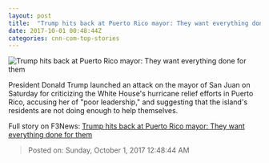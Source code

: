 ```yaml
---
layout: post
title:  "Trump hits back at Puerto Rico mayor: They want everything done for them"
date: 2017-10-01 00:48:44Z
categories: cnn-com-top-stories
---
```


![Trump hits back at Puerto Rico mayor: They want everything done for them](http://i2.cdn.cnn.com/cnnnext/dam/assets/170928135756-trump-white-house-0927-super-tease.jpg)

President Donald Trump launched an attack on the mayor of San Juan on Saturday for criticizing the White House's hurricane relief efforts in Puerto Rico, accusing her of "poor leadership," and suggesting that the island's residents are not doing enough to help themselves.


Full story on F3News: [Trump hits back at Puerto Rico mayor: They want everything done for them](http://www.f3nws.com/n/XqVjjF)

> Posted on: Sunday, October 1, 2017 12:48:44 AM
